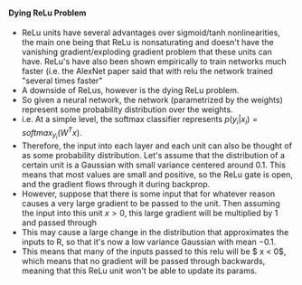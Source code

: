 
#### Dying ReLu Problem

- ReLu units have several advantages over sigmoid/tanh nonlinearities, the main one being that ReLu is nonsaturating and doesn't have the vanishing gradient/exploding gradient problem that these units can have. ReLu's have also been shown empirically to train networks much faster (i.e. the AlexNet paper said that with relu the network trained "several times faster"
- A downside of ReLus, however is the dying ReLu problem. 
- So given a neural network, the network (parametrized by the weights) represent some probability distribution over the weights.
- i.e. At a simple level, the softmax classifier represents $p(y_i | x_i) = softmax_{y_i}(W^Tx)$. 
- Therefore, the input into each layer and each unit can also be thought of as some probability distribution. Let's assume that the distribution of a certain unit is a Gaussian with small variance centered around 0.1. This means that most values are small and positive, so the ReLu gate is open, and the gradient flows through it during backprop. 
- However, suppose that there is some input that for whatever reason causes a very large gradient to be passed to the unit. Then assuming the input into this unit $x > 0$, this large gradient will be multiplied by 1 and passed through
- This may cause a large change in the distribution that approximates the inputs to R, so that it's now a low variance Gaussian with mean $-0.1$. 
- This means that many of the inputs passed to this relu will be $ x < 0$, which means that no gradient will be passed through backwards, meaning that this ReLu unit won't be able to update its params. 


```python

```
